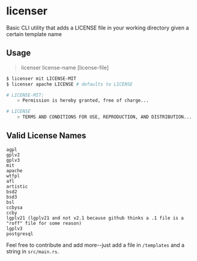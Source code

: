 # licenser

Basic CLI utility that adds a LICENSE file in your working directory given a certain template name

## Usage

> licenser license-name [license-file]

```bash
$ licenser mit LICENSE-MIT
$ licenser apache LICENSE # defaults to LICENSE

# LICENSE-MIT:
    > Permission is hereby granted, free of charge...

# LICENSE
    > TERMS AND CONDITIONS FOR USE, REPRODUCTION, AND DISTRIBUTION...
```

## Valid License Names

```
agpl
gplv2
gplv3
mit
apache
wtfpl
afl
artistic
bsd2
bsd3
bsl
ccbysa
ccby
lgplv21 (lgplv21 and not v2.1 because github thinks a .1 file is a "roff" file for some reason)
lgplv3
postgresql
```

Feel free to contribute and add more--just add a file in `/templates` and a string in `src/main.rs`.

